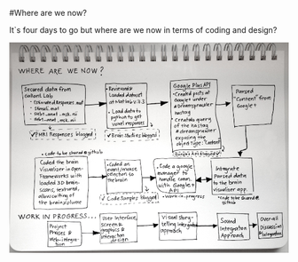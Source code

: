 #Where are we now?

It`s four days to go but where are we now in terms of coding and design?

![Where are we now](../project_images/where_are_we.png?raw=true "Where are we now")


